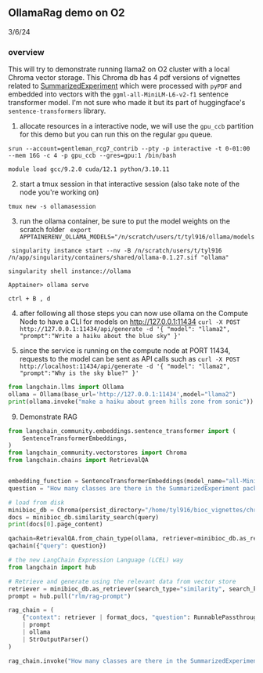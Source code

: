 ## OllamaRag demo on  O2
3/6/24

### overview
This will try to demonstrate running llama2 on O2 cluster with a local Chroma vector storage. This Chroma db has 4 pdf versions of vignettes related to [SummarizedExperiment](https://bioconductor.org/packages/release/bioc/html/SummarizedExperiment.html) which were processed with `pyPDF` and embedded into vectors with the `ggml-all-MiniLM-L6-v2-f1` sentence transformer model. I'm not sure who made it but its part of huggingface's `sentence-transformers` library.


1. allocate resources in a interactive node, we will use the `gpu_ccb` partition for this demo but you can run this on the regular `gpu` queue.

`srun --account=gentleman_rcg7_contrib --pty -p interactive -t 0-01:00 --mem 16G -c 4 -p gpu_ccb --gres=gpu:1 /bin/bash`

`module load gcc/9.2.0 cuda/12.1 python/3.10.11`

2. start a tmux session in that interactive session (also take note of the node you're working on)

`tmux new -s ollamasession`

3. run the ollama container, be sure to put the model weights on the scratch folder
` export APPTAINERENV_OLLAMA_MODELS="/n/scratch/users/t/tyl916/ollama/models`

` singularity instance start --nv -B /n/scratch/users/t/tyl916  /n/app/singularity/containers/shared/ollama-0.1.27.sif "ollama"`

`singularity shell instance://ollama`

`Apptainer> ollama serve`

`ctrl + B , d`


4. after following all those steps you can now use ollama on the Compute Node to have a CLI for models on http://127.0.0.1:11434
`curl -X POST http://127.0.0.1:11434/api/generate -d '{
  "model": "llama2",
  "prompt":"Write a haiku about the blue sky"
 }'`



8. since the service is running on the compute node at PORT 11434, requests to the model can be sent as API calls such as 
`curl -X POST http://localhost:11434/api/generate -d '{
  "model": "llama2",
  "prompt":"Why is the sky blue?"
 }'`

```python
from langchain.llms import Ollama
ollama = Ollama(base_url='http://127.0.0.1:11434',model="llama2")
print(ollama.invoke("make a haiku about green hills zone from sonic"))
```


9. Demonstrate RAG
```python
from langchain_community.embeddings.sentence_transformer import (
    SentenceTransformerEmbeddings,
)
from langchain_community.vectorstores import Chroma
from langchain.chains import RetrievalQA


embedding_function = SentenceTransformerEmbeddings(model_name="all-MiniLM-L6-v2")
question = "How many classes are there in the SummarizedExperiment package?"

# load from disk
minibioc_db = Chroma(persist_directory="/home/tyl916/bioc_vignettes/chroma_db", embedding_function=embedding_function)
docs = minibioc_db.similarity_search(query)
print(docs[0].page_content)

qachain=RetrievalQA.from_chain_type(ollama, retriever=minibioc_db.as_retriever())
qachain({"query": question})

```

```python
# the new LangChain Expression Language (LCEL) way
from langchain import hub

# Retrieve and generate using the relevant data from vector store
retriever = minibioc_db.as_retriever(search_type="similarity", search_kwargs={"k": 6})
prompt = hub.pull("rlm/rag-prompt")

rag_chain = (
    {"context": retriever | format_docs, "question": RunnablePassthrough()}
    | prompt
    | ollama
    | StrOutputParser()
)

rag_chain.invoke("How many classes are there in the SummarizedExperiment package?")
